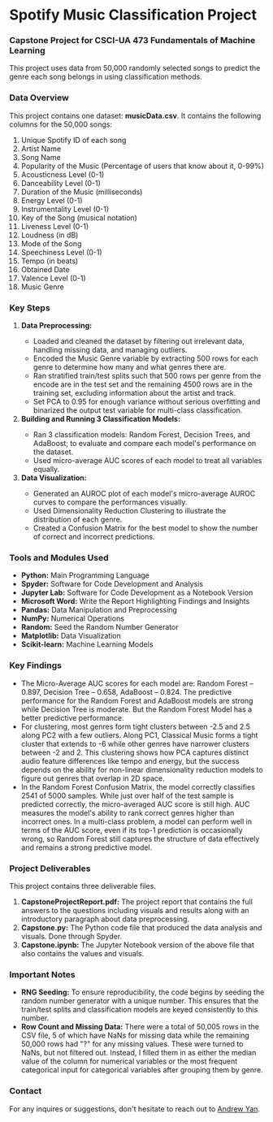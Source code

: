 # Spotify Music Classification Project

<h3>Capstone Project for CSCI-UA 473 Fundamentals of Machine Learning</h3>

This project uses data from 50,000 randomly selected songs to predict the genre each song belongs in using classification methods.

<h3><b>Data Overview</b></h3>
<p>This project contains one dataset: <b>musicData.csv</b>. It contains the following columns for the 50,000 songs:</p>
<ol>
  <li>Unique Spotify ID of each song</li>
  <li>Artist Name</li>
  <li>Song Name</li>
  <li>Popularity of the Music (Percentage of users that know about it, 0-99%)</li>
  <li>Acousticness Level (0-1)</li>
  <li>Danceability Level (0-1)</li>
  <li>Duration of the Music (milliseconds)</li>
  <li>Energy Level (0-1)</li>
  <li>Instrumentality Level (0-1)</li>
  <li>Key of the Song (musical notation)</li>
  <li>Liveness Level (0-1)</li>
  <li>Loudness (in dB)</li>
  <li>Mode of the Song</li>
  <li>Speechiness Level (0-1)</li>
  <li>Tempo (in beats)</li>
  <li>Obtained Date</li>
  <li>Valence Level (0-1)</li>
  <li>Music Genre</li>
</ol>

<h3>Key Steps</h3>
<ol>
  <li><b>Data Preprocessing:</b></li>
  <ul>
    <li>Loaded and cleaned the dataset by filtering out irrelevant data, handling missing data, and managing outliers.</li>
    <li>Encoded the Music Genre variable by extracting 500 rows for each genre to determine how many and what genres there are.</li>
    <li>Ran stratified train/test splits such that 500 rows per genre from the encode are in the test set and the remaining 4500 rows are in the training set, excluding information about the artist and track.</li>
    <li>Set PCA to 0.95 for enough variance without serious overfitting and binarized the output test variable for multi-class classification.</li>
  </ul>
  <li><b>Building and Running 3 Classification Models:</b></li>
  <ul>
    <li>Ran 3 classification models: Random Forest, Decision Trees, and AdaBoost; to evaluate and compare each model's performance on the dataset.</li>
    <li>Used micro-average AUC scores of each model to treat all variables equally.</li>
  </ul>
  <li><b>Data Visualization:</b></li>
  <ul>
    <li>Generated an AUROC plot of each model's micro-average AUROC curves to compare the performances visually.</li>
    <li>Used Dimensionality Reduction Clustering to illustrate the distribution of each genre.</li>
    <li>Created a Confusion Matrix for the best model to show the number of correct and incorrect predictions.</li>
  </ul>
</ol>

<h3>Tools and Modules Used</h3>
<ul>
  <li><b>Python:</b> Main Programming Language</li>
  <li><b>Spyder:</b> Software for Code Development and Analysis</li>
  <li><b>Jupyter Lab:</b> Software for Code Development as a Notebook Version</li>
  <li><b>Microsoft Word:</b> Write the Report Highlighting Findings and Insights</li>
  <li><b>Pandas:</b> Data Manipulation and Preprocessing</li>
  <li><b>NumPy:</b> Numerical Operations</li>
  <li><b>Random:</b> Seed the Random Number Generator</li>
  <li><b>Matplotlib:</b> Data Visualization</li>
  <li><b>Scikit-learn:</b> Machine Learning Models</li>
</ul>

<h3>Key Findings</h3>
<ul>
  <li>The Micro-Average AUC scores for each model are: Random Forest – 0.897, Decision Tree – 0.658, AdaBoost – 0.824. The predictive performance for the Random Forest and AdaBoost models are strong while Decision Tree is moderate. But the Random Forest Model has a better predictive performance.</li>
  <li>For clustering, most genres form tight clusters between -2.5 and 2.5 along PC2 with a few outliers. Along PC1, Classical Music forms a tight cluster that extends to -6 while other genres have narrower clusters between -2 and 2. This clustering shows how PCA captures distinct audio feature differences like tempo and energy, but the success depends on the ability for non-linear dimensionality reduction models to figure out genres that overlap in 2D space.</li>
  <li>In the Random Forest Confusion Matrix, the model correctly classifies 2541 of 5000 samples. While just over half of the test sample is predicted correctly, the micro-averaged AUC score is still high. AUC measures the model's ability to rank correct genres higher than incorrect ones. In a multi-class problem, a model can perform well in terms of the AUC score, even if its top-1 prediction is occasionally wrong, so Random Forest still captures the structure of data effectively and remains a strong predictive model.</li>
</ul>

<h3>Project Deliverables</h3>
<p>This project contains three deliverable files.</p>
<ol>
  <li><b>CapstoneProjectReport.pdf:</b> The project report that contains the full answers to the questions including visuals and results along with an introductory paragraph about data preprocessing.</li>
  <li><b>Capstone.py:</b> The Python code file that produced the data analysis and visuals. Done through Spyder.</li>
  <li><b>Capstone.ipynb:</b> The Jupyter Notebook version of the above file that also contains the values and visuals.</li>
</ol>

<h3>Important Notes</h3>
<ul>
  <li><b>RNG Seeding:</b> To ensure reproducibility, the code begins by seeding the random number generator with a unique number. This ensures that the train/test splits and classification models are keyed consistently to this number.</li>
  <li><b>Row Count and Missing Data:</b> There were a total of 50,005 rows in the CSV file, 5 of which have NaNs for missing data while the remaining 50,000 rows had "?" for any missing values. These were turned to NaNs, but not filtered out. Instead, I filled them in as either the median value of the column for numerical variables or the most frequent categorical input for categorical variables after grouping them by genre.</li>
</ul>

<h3>Contact</h3>
For any inquires or suggestions, don't hesitate to reach out to <a href="mailto:andrewyan32@gmail.com">Andrew Yan</a>.
